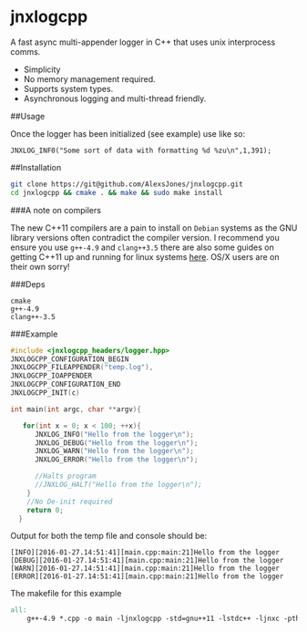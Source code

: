 jnxlogcpp
========

A fast async multi-appender logger in C++ that uses unix interprocess comms.

- Simplicity
- No memory management required.
- Supports system types.
- Asynchronous logging and multi-thread friendly.

##Usage

Once the logger has been initialized (see example) use like so:

`JNXLOG_INF0("Some sort of data with formatting %d %zu\n",1,391);`

##Installation

```bash
git clone https://git@github.com/AlexsJones/jnxlogcpp.git
cd jnxlogcpp && cmake . && make && sudo make install
```

###A note on compilers

The new C++11 compilers are a pain to install on `Debian` systems as the GNU library versions often contradict the compiler version. I recommend you ensure you use `g++-4.9` and `clang++3.5` there are also some guides on getting C++11 up and running for linux systems [here](http://unix.stackexchange.com/questions/242876/upgrading-gcc-on-debian-wheezy-to-support-c-11-features). OS/X users are on their own sorry!

###Deps
```
cmake
g++-4.9
clang++-3.5
```

###Example

```cpp
#include <jnxlogcpp_headers/logger.hpp>
JNXLOGCPP_CONFIGURATION_BEGIN
JNXLOGCPP_FILEAPPENDER("temp.log"),
JNXLOGCPP_IOAPPENDER
JNXLOGCPP_CONFIGURATION_END
JNXLOGCPP_INIT(c)

int main(int argc, char **argv){

   for(int x = 0; x < 100; ++x){
      JNXLOG_INFO("Hello from the logger\n");
      JNXLOG_DEBUG("Hello from the logger\n");
      JNXLOG_WARN("Hello from the logger\n");
      JNXLOG_ERROR("Hello from the logger\n");

      //Halts program
      //JNXLOG_HALT("Hello from the logger\n");
    }
    //No De-init required
    return 0;
  }
```
Output for both the temp file and console should be:
```
[INFO][2016-01-27.14:51:41][main.cpp:main:21]Hello from the logger
[DEBUG][2016-01-27.14:51:41][main.cpp:main:21]Hello from the logger
[WARN][2016-01-27.14:51:41][main.cpp:main:21]Hello from the logger
[ERROR][2016-01-27.14:51:41][main.cpp:main:21]Hello from the logger
```

The makefile for this example

```Makefile
all:
    g++-4.9 *.cpp -o main -ljnxlogcpp -std=gnu++11 -lstdc++ -ljnxc -pthread
```

